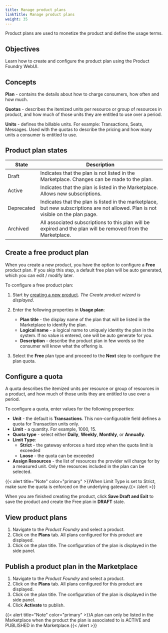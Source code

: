 ```yaml
---
title: Manage product plans
linkTitle: Manage product plans
weight: 35
---
```


Product plans are used to monetize the product and define the usage terms.

## Objectives

Learn how to create and configure the product plan using the Product Foundry WebUI.

## Concepts

**Plan** - contains the details about how to charge consumers, how often and how much.

**Quotas** - describes the itemized units per resource or group of resources in product, and how much of those units they are entitled to use over a period.

**Units** - defines the billable units. For example: Transactions, Seats, Messages. Used with the quotas to describe the pricing and how many units a consumer is entitled to use.

## Product plan states

| State      | Description                                                                                                   |
|------------|---------------------------------------------------------------------------------------------------------------|
| Draft      | Indicates that the plan is not listed in the Marketplace. Changes can be made to the plan.                |
| Active     | Indicates that the plan is listed in the Marketplace. Allows new subscriptions.                               |
| Deprecated | Indicates that the plan is listed in the marketplace, but new subscriptions are not allowed. Plan is not visible on the plan page.                                                                                                            |
| Archived   | All associated subscriptions to this plan will be expired and the plan will be removed from the Marketplace.  |

## Create a free product plan

When you create a new product, you have the option to configure a **Free** product plan. If you skip this step, a default free plan will be auto generated, which you can edit / modify later.

To configure a free product plan:

1. Start by [creating a new product](/docs/manage_product_foundry/foundry_product_management/#create-a-product). *The Create product wizard is displayed*.
2. Enter the following properties in **Usage plan**:

    * **Plan title** - the display name of the plan that will be listed in the Marketplace to identify the plan.
    * **Logical name** - a logical name to uniquely identity the plan in the system. If no value is entered, one will be auto generate for you.
    * **Description** - describe the product plan in few words so the consumer will know what the offering is.

3. Select the **Free** plan type and proceed to the **Next** step to configure the plan quota.

## Configure a quota

A quota describes the itemized units per resource or group of resources in a product, and how much of those units they are entitled to use over a period.

To configure a quota, enter values for the following properties:

* **Unit** - the default is **Transactions**. This non-configurable field defines a quota for Transaction units only.
* **Limit** - a quantity. For example, 1000, 15.
* **Quota type** - select either **Daily**, **Weekly**, **Monthly**, or **Annually**.
* **Limit Type**:  
    * **Strict** - the gateway enforces a hard stop when the quota limit is exceeded
    * **Loose** - the quota can be exceeded
* **Assign Resources** - the list of resources the provider will charge for by a measured unit. Only the resources included in the plan can be selected.

{{< alert title="Note" color="primary" >}}When Limit Type is set to Strict, make sure the quota is enforced on the underlying gateway.{{< /alert >}}

When you are finished creating the product, click **Save Draft and Exit** to save the product and create the Free plan in **DRAFT** state.

## View product plans

1. Navigate to the *Product Foundry* and select a product.
2. Click on the **Plans** tab. All plans configured for this product are displayed.
3. Click on the plan title. The configuration of the plan is displayed in the side panel.

## Publish a product plan in the Marketplace

1. Navigate to the *Product Foundry* and select a product.
2. Click on the **Plans** tab. All plans configured for this product are displayed.
3. Click on the plan title. The configuration of the plan is displayed in the side panel.
4. Click **Activate** to publish.

{{< alert title="Note" color="primary" >}}A plan can only be listed in the Marketplace when the product the plan is associated to is ACTIVE and PUBLISHED in the Marketplace.{{< /alert >}}